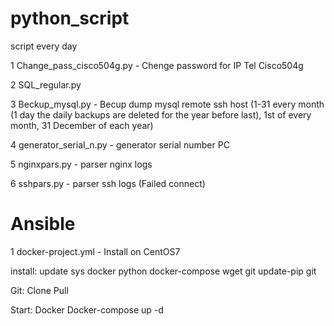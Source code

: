 # python_script
script every day

1 Change_pass_cisco504g.py - Chenge password for IP Tel Cisco504g

2  SQL_regular.py  

3 Beckup_mysql.py - Becup dump mysql remote ssh host (1-31 every month (1 day the daily backups are deleted for the year before last), 1st of every month, 31 December of each year)

4 generator_serial_n.py - generator serial number PC

5 nginxpars.py - parser nginx logs

6 sshpars.py - parser ssh logs (Failed connect)

# Ansible

1 docker-project.yml - Install on CentOS7 

install: update sys docker python docker-compose wget git update-pip git

Git: Clone Pull

Start: Docker Docker-compose up -d

